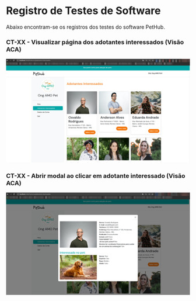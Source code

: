 # Registro de Testes de Software

Abaixo encontram-se os registros dos testes do software PetHub.

### CT-XX - Visualizar página dos adotantes interessados (Visão ACA)
![Tela adotantes interessados](img/tela-adotantes-interessados.jpg)

### CT-XX - Abrir modal ao clicar em adotante interessado (Visão ACA)
![Modal adotante interessado](img/modal-adotantes-interessados.png)